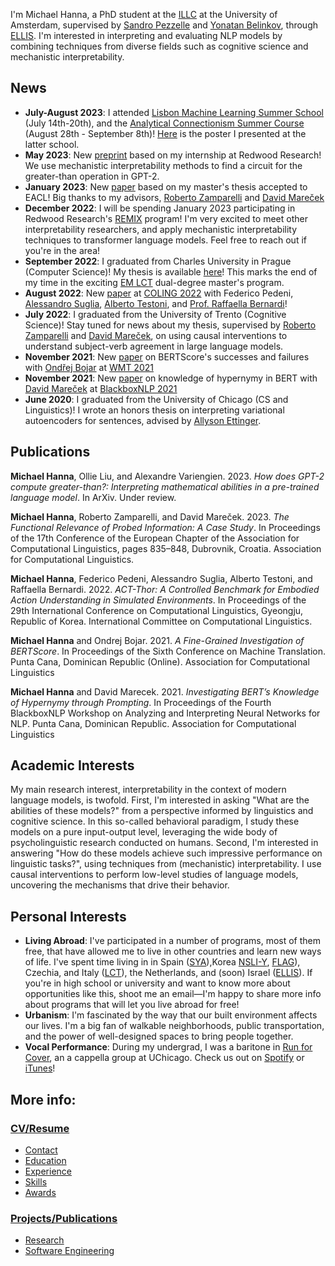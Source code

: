 I'm Michael Hanna, a PhD student at the [ILLC](https://www.illc.uva.nl/) at the University of Amsterdam, supervised by [Sandro Pezzelle](https://sandropezzelle.github.io/) and [Yonatan Belinkov](https://www.cs.technion.ac.il/~belinkov/), through [ELLIS](https://ellis.eu/projects/interpreting-nlp-models-through-the-lens-of-cognition-and-linguistics). I'm interested in interpreting and evaluating NLP models by combining techniques from diverse fields such as cognitive science and mechanistic interpretability.

## News
- **July-August 2023**: I attended [Lisbon Machine Learning Summer School](http://lxmls.it.pt/2023/) (July 14th-20th), and the [Analytical Connectionism Summer Course](https://www.ucl.ac.uk/gatsby/analytical-connectionism-2023) (August 28th - September 8th)! [Here](https://hannamw.github.io/papers/ac2023_poster.pdf) is the poster I presented at the latter school.
- **May 2023**: New [preprint](http://arxiv.org/abs/2305.00586) based on my internship at Redwood Research! We use mechanistic interpretability methods to find a circuit for the greater-than operation in GPT-2.
- **January 2023**: New [paper](https://aclanthology.org/2023.eacl-main.58/) based on my master's thesis accepted to EACL! Big thanks to my advisors, [Roberto Zamparelli](https://webapps.unitn.it/du/en/Persona/PER0001015/Curriculum) and [David Mareček](https://ufal.mff.cuni.cz/david-marecek)
- **December 2022**: I will be spending January 2023 participating in Redwood Research's [REMIX](https://www.redwoodresearch.org/remix) program! I'm very excited to meet other interpretability researchers, and apply mechanistic interpretability techniques to transformer language models. Feel free to reach out if you're in the area!
- **September 2022**: I graduated from Charles University in Prague (Computer Science)! My thesis is available [here](https://hannamw.github.io/papers/thesis_michael_hanna.pdf)! This marks the end of my time in the exciting [EM LCT](https://lct-master.org/) dual-degree master's program.
- **August 2022**: New [paper](https://aclanthology.org/2022.coling-1.495/) at [COLING 2022](https://coling2022.org/) with Federico Pedeni, [Alessandro Suglia](https://alesuglia.github.io/), [Alberto Testoni](https://albertotestoni.github.io/), and [Prof. Raffaella Bernardi](http://disi.unitn.it/~bernardi/)! 
- **July 2022**: I graduated from the University of Trento (Cognitive Science)! Stay tuned for news about my thesis, supervised by [Roberto Zamparelli](https://webapps.unitn.it/du/en/Persona/PER0001015/Curriculum) and [David Mareček](https://ufal.mff.cuni.cz/david-marecek), on using causal interventions to understand subject-verb agreement in large language models.
- **November 2021**: New [paper](https://www.statmt.org/wmt21/pdf/2021.wmt-1.59.pdf) on BERTScore's successes and failures with [Ondřej Bojar](https://ufal.mff.cuni.cz/ondrej-bojar) at [WMT 2021](https://www.statmt.org/wmt21/)
- **November 2021**: New [paper](https://aclanthology.org/2021.blackboxnlp-1.20/) on knowledge of hypernymy in BERT with [David Mareček](https://ufal.mff.cuni.cz/david-marecek) at [BlackboxNLP 2021](https://blackboxnlp.github.io/2021/)
- **June 2020**: I graduated from the University of Chicago (CS and Linguistics)! I wrote an honors thesis on interpreting variational autoencoders for sentences, advised by [Allyson Ettinger](https://aetting.github.io/).

## Publications
**Michael Hanna**, Ollie Liu, and Alexandre Variengien. 2023. *How does GPT-2 compute greater-than?: Interpreting mathematical abilities in a pre-trained language model*. In ArXiv. Under review.

**Michael Hanna**, Roberto Zamparelli, and David Mareček. 2023. *The Functional Relevance of Probed Information: A Case Study*. In Proceedings of the 17th Conference of the European Chapter of the Association for Computational Linguistics, pages 835–848, Dubrovnik, Croatia. Association for Computational Linguistics.

**Michael Hanna**, Federico Pedeni, Alessandro Suglia, Alberto Testoni, and Raffaella Bernardi. 2022. *ACT-Thor: A Controlled Benchmark for Embodied Action Understanding in Simulated Environments*. In Proceedings of the 29th International Conference on Computational Linguistics, Gyeongju, Republic of Korea. International Committee on Computational Linguistics.

**Michael Hanna** and Ondrej Bojar. 2021. *A Fine-Grained Investigation of BERTScore*. In Proceedings of the Sixth Conference on Machine Translation. Punta Cana, Dominican Republic (Online). Association for Computational Linguistics

**Michael Hanna** and David Marecek. 2021. *Investigating BERT’s Knowledge of Hypernymy through Prompting*. In Proceedings of the Fourth BlackboxNLP Workshop on Analyzing and Interpreting Neural Networks for NLP. Punta Cana, Dominican Republic. Association for Computational Linguistics

## Academic Interests
My main research interest, interpretability in the context of modern language models, is twofold. First, I'm interested in asking "What are the abilities of these models?" from a perspective informed by linguistics and cognitive science. In this so-called behavioral paradigm, I study these models on a pure input-output level, leveraging the wide body of psycholinguistic research conducted on humans. Second, I'm interested in answering "How do these models achieve such impressive performance on linguistic tasks?", using techniques from (mechanistic) interpretability. I use causal interventions to perform low-level studies of language models, uncovering the mechanisms that drive their behavior.

## Personal Interests
- **Living Abroad**: I've participated in a number of programs, most of them free, that have allowed me to live in other countries and learn new ways of life. I've spent time living in in Spain ([SYA](https://www.sya.org/)),Korea [NSLI-Y](https://www.nsliforyouth.org/), [FLAG](https://study-abroad.uchicago.edu/summer-grant/foreign-language-acquisition-grant-flag)), Czechia, and Italy ([LCT](https://lct-master.org/)), the Netherlands, and (soon) Israel ([ELLIS](https://ellis.eu/)). If you're in high school or university and want to know more about opportunities like this, shoot me an email—I'm happy to share more info about programs that will let you live abroad for free!
- **Urbanism**: I'm fascinated by the way that our built environment affects our lives. I'm a big fan of walkable neighborhoods, public transportation, and the power of well-designed spaces to bring people together.
- **Vocal Performance**: During my undergrad, I was a baritone in [Run for Cover](http://runforcover.uchicago.edu/), an a cappella group at UChicago. Check us out on [Spotify](https://play.spotify.com/artist/1WN22dBwn6fM3biZufox5W) or [iTunes](https://itunes.apple.com/us/artist/run-for-cover/id848631625)!

## More info:
### [CV/Resume](https://hannamw.github.io/resume/)
- [Contact](https://hannamw.github.io/resume/)
- [Education](https://hannamw.github.io/resume/#education)
- [Experience](https://hannamw.github.io/resume/#experience)
- [Skills](https://hannamw.github.io/resume/#languages)
- [Awards](https://hannamw.github.io/resume/#honors)

### [Projects/Publications](https://hannamw.github.io/projects/#)
- [Research](https://hannamw.github.io/projects/#)
- [Software Engineering](https://hannamw.github.io/projects/#software-engineering-projects)
